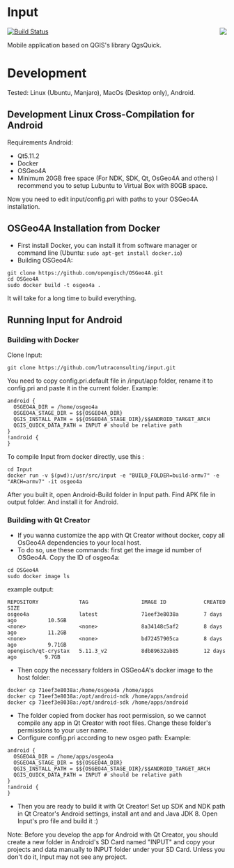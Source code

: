 # Input

<img align="right" src="https://raw.githubusercontent.com/lutraconsulting/input/d781624aa2927d3c92432905de441d4fa83980f1/app/img/input.png">

[![Build Status](https://travis-ci.com/lutraconsulting/input.svg?branch=master)](https://travis-ci.com/lutraconsulting/input)

Mobile application based on QGIS's library QgsQuick.

# Development

Tested: Linux (Ubuntu, Manjaro), MacOs (Desktop only), Android.

## Development Linux Cross-Compilation for Android
Requirements Android:
- Qt5.11.2
- Docker
- OSGeo4A
- Minimum 20GB free space (For NDK, SDK, Qt, OsGeo4A and others)
I recommend you to setup Lubuntu to Virtual Box with 80GB space.

Now you need to edit input/config.pri with paths to your OSGeo4A installation. 

## OSGeo4A Installation from Docker
- First install Docker, you can install it from software manager or command line (Ubuntu: ```sudo apt-get install docker.io```)
- Building OSGeo4A:
```
git clone https://github.com/opengisch/OSGeo4A.git
cd OSGeo4A
sudo docker build -t osgeo4a .
```
It will take for a long time to build everything.
## Running Input for Android
### Building with Docker
Clone Input:
```
git clone https://github.com/lutraconsulting/input.git
```
You need to copy config.pri.default file in /input/app folder, rename it to config.pri and paste it in the current folder.
Example:
```
android {
  OSGEO4A_DIR = /home/osgeo4a
  OSGEO4A_STAGE_DIR = $${OSGEO4A_DIR}
  QGIS_INSTALL_PATH = $${OSGEO4A_STAGE_DIR}/$$ANDROID_TARGET_ARCH
  QGIS_QUICK_DATA_PATH = INPUT # should be relative path
}
!android {
}
```

To compile Input from docker directly, use this :
```
cd Input
docker run -v $(pwd):/usr/src/input -e "BUILD_FOLDER=build-armv7" -e "ARCH=armv7" -it osgeo4a
```
After you built it, open Android-Build folder in Input path. Find APK file in output folder. And install it for Android.
### Building with Qt Creator
- If you wanna customize the app with Qt Creator without docker, copy all OsGeo4A dependencies to your local host.
- To do so, use these commands:
first get the image id number of OSGeo4A. Copy the ID of osgeo4a:
```
cd OSGeo4A
sudo docker image ls
```
example output:
```
REPOSITORY             TAG                 IMAGE ID            CREATED             SIZE
osgeo4a                latest              71eef3e8038a        7 days ago          10.5GB
<none>                 <none>              8a34148c5af2        8 days ago          11.2GB
<none>                 <none>              bd72457905ca        8 days ago          9.71GB
opengisch/qt-crystax   5.11.3_v2           8db89632ab85        12 days ago         9.7GB
```
- Then copy the necessary folders in OSGeo4A's docker image to the host folder:
```
docker cp 71eef3e8038a:/home/osgeo4a /home/apps
docker cp 71eef3e8038a:/opt/android-ndk /home/apps/android
docker cp 71eef3e8038a:/opt/android-sdk /home/apps/android
```
- The folder copied from docker has root permission, so we cannot compile any app in Qt Creator with root files. Change these folder's permissions to your user name.
- Configure config.pri according to new osgeo path:
Example:
```
android {
  OSGEO4A_DIR = /home/apps/osgeo4a
  OSGEO4A_STAGE_DIR = $${OSGEO4A_DIR}
  QGIS_INSTALL_PATH = $${OSGEO4A_STAGE_DIR}/$$ANDROID_TARGET_ARCH
  QGIS_QUICK_DATA_PATH = INPUT # should be relative path
}
!android {
}
```
- Then you are ready to build it with Qt Creator! Set up SDK and NDK path in Qt Creator's Android settings, install ant and and Java JDK 8. Open Input's pro file and build it :)

Note: Before you develop the app for Android with Qt Creator, you should create a new folder in Android's SD Card named "INPUT" and copy your projects and data manually to INPUT folder under your SD Card. Unless you don't do it, Input may not see any project.

